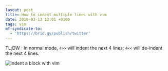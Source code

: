 ```yaml
---
layout: post
title: How to indent multiple lines with vim
date: 2019-03-13 12:01 +0100
tags: vim
mf-syndicate-to:
  - 'https://brid.gy/publish/twitter'
---
```


TL;DW : In normal mode, `4>>` will indent the next 4 lines; `4<<` will de-indent the next 4 lines.

![Indent a block with vim](/images/vim-block-indent.gif)
